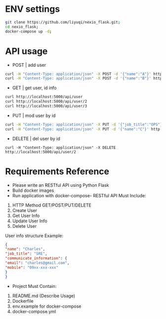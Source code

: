 # ENV settings
```sh
git clone https://github.com/liyuqi/nexio_flask.git;
cd nexio_flask;
docker-compose up -d;
```
# API usage

* POST | add user
```sh
curl -H "Content-Type: application/json" -X POST -d '{"name":"A"}' http://localhost:5000/api/user
curl -H "Content-Type: application/json" -X POST -d '{"name":"B"}' http://localhost:5000/api/user
```
* GET | get user, id info
```sh
curl http://localhost:5000/api/user
curl http://localhost:5000/api/user/2
curl http://localhost:5000/api/user/3
```
* PUT | mod user by id
```sh
curl -H "Content-Type: application/json" -X PUT -d '{"job_title":"OPS"}' http://localhost:5000/api/user/2
curl -H "Content-Type: application/json" -X PUT -d '{"name":"C"}' http://localhost:5000/api/user/3
```
* DELETE | del user by id
```
curl -H "Content-Type: application/json" -X DELETE http://localhost:5000/api/user/2
```
# Requirements Reference
- Please write an RESTful API using Python Flask
- Build docker images
- Run application with docker-compose- RESTful API Must Include:
1. HTTP Method GET/POST/PUT/DELETE
2. Create User
3. Get User Info
4. Update User Info
5. Delete User 

User info structure Example:
```json
{
"name": "Charles",
"job_title": "SRE",
"communicate_information": {
"email": "charles@gmail.com",
"mobile": "09xx-xxx-xxx"
}
}
```
- Project Must Contain:
1. README.md (Describe Usage)
2. Dockerfile
3. env.example for docker-compose
4. docker-compose.yml